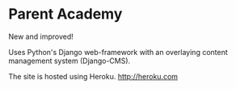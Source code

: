 Parent Academy
=============

New and improved!

Uses Python's Django web-framework with an overlaying content management system (Django-CMS).

The site is hosted using Heroku. http://heroku.com
